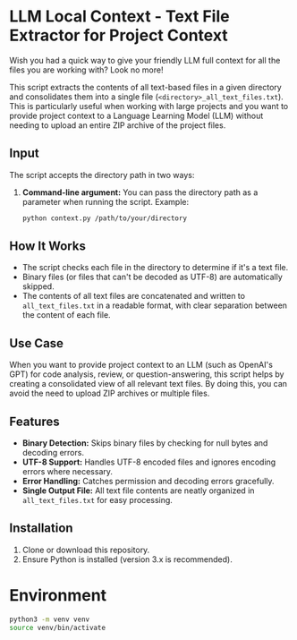# LLM Local Context - Text File Extractor for Project Context

Wish you had a quick way to give your friendly LLM full context for all the files you are working with? Look no more!

This script extracts the contents of all text-based files in a given directory and consolidates them into a single file (`<directory>_all_text_files.txt`). This is particularly useful when working with large projects and you want to provide project context to a Language Learning Model (LLM) without needing to upload an entire ZIP archive of the project files.

## Input

The script accepts the directory path in two ways:

1. **Command-line argument:** You can pass the directory path as a parameter when running the script.
   Example:
   ```bash
   python context.py /path/to/your/directory
   ```

## How It Works

- The script checks each file in the directory to determine if it's a text file.
- Binary files (or files that can't be decoded as UTF-8) are automatically skipped.
- The contents of all text files are concatenated and written to `all_text_files.txt` in a readable format, with clear separation between the content of each file.

## Use Case

When you want to provide project context to an LLM (such as OpenAI's GPT) for code analysis, review, or question-answering, this script helps by creating a consolidated view of all relevant text files. By doing this, you can avoid the need to upload ZIP archives or multiple files.

## Features

- **Binary Detection:** Skips binary files by checking for null bytes and decoding errors.
- **UTF-8 Support:** Handles UTF-8 encoded files and ignores encoding errors where necessary.
- **Error Handling:** Catches permission and decoding errors gracefully.
- **Single Output File:** All text file contents are neatly organized in `all_text_files.txt` for easy processing.

## Installation

1. Clone or download this repository.
2. Ensure Python is installed (version 3.x is recommended).

# Environment

```bash
python3 -m venv venv
source venv/bin/activate
```
